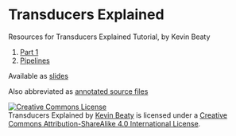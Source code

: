 # Transducers Explained

Resources for Transducers Explained Tutorial, by Kevin Beaty

1. [Part 1](http://simplectic.com/blog/2014/transducers-explained-1/)
2. [Pipelines](http://simplectic.com/blog/2014/transducers-explained-pipelines/)

Available as [slides](http://simplectic.com/static/resources/transducers-explained/slides.html)

Also abbreviated as [annotated source files](http://simplectic.com/static/resources/transducers-explained/)

<a rel="license" href="http://creativecommons.org/licenses/by-sa/4.0/"><img alt="Creative Commons License" style="border-width:0" src="https://i.creativecommons.org/l/by-sa/4.0/80x15.png" /></a><br /><span xmlns:dct="http://purl.org/dc/terms/" property="dct:title">Transducers Explained</span> by <a xmlns:cc="http://creativecommons.org/ns#" href="http://simplectic.com/blog/2014/transducers-explained-1/" property="cc:attributionName" rel="cc:attributionURL">Kevin Beaty</a> is licensed under a <a rel="license" href="http://creativecommons.org/licenses/by-sa/4.0/">Creative Commons Attribution-ShareAlike 4.0 International License</a>.

